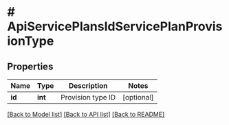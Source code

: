 # # ApiServicePlansIdServicePlanProvisionType

## Properties

Name | Type | Description | Notes
------------ | ------------- | ------------- | -------------
**id** | **int** | Provision type ID | [optional]

[[Back to Model list]](../../README.md#models) [[Back to API list]](../../README.md#endpoints) [[Back to README]](../../README.md)
